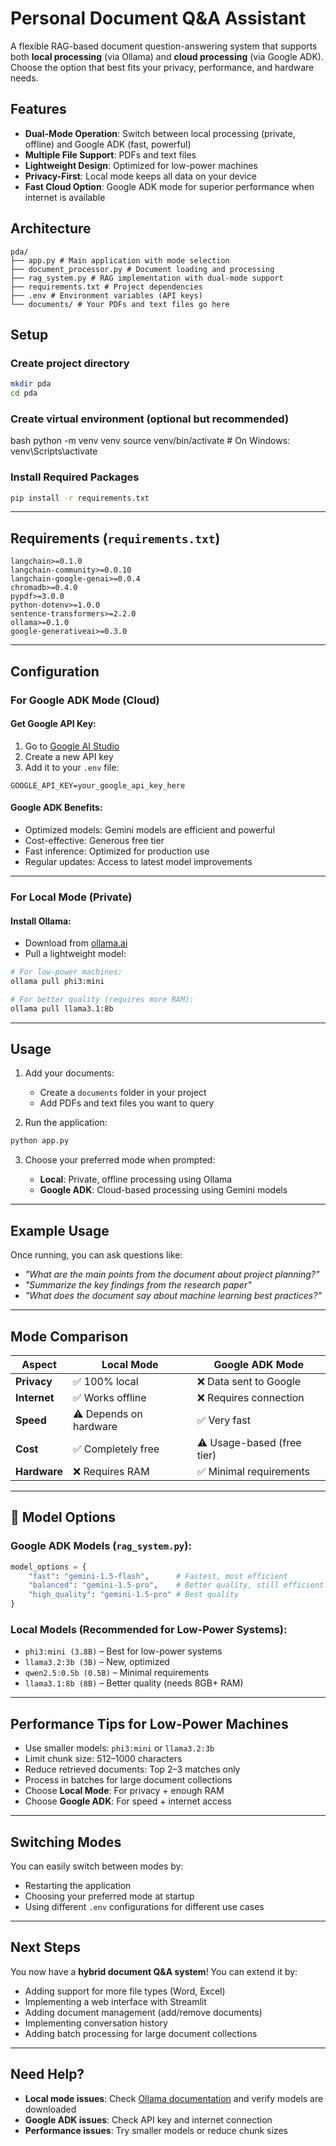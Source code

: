 # Personal Document Q&A Assistant

A flexible RAG-based document question-answering system that supports both **local processing** (via Ollama) and **cloud processing** (via Google ADK). Choose the option that best fits your privacy, performance, and hardware needs.

## Features

- **Dual-Mode Operation**: Switch between local processing (private, offline) and Google ADK (fast, powerful)
- **Multiple File Support**: PDFs and text files
- **Lightweight Design**: Optimized for low-power machines
- **Privacy-First**: Local mode keeps all data on your device
- **Fast Cloud Option**: Google ADK mode for superior performance when internet is available

## Architecture
```
pda/
├── app.py # Main application with mode selection
├── document_processor.py # Document loading and processing
├── rag_system.py # RAG implementation with dual-mode support
├── requirements.txt # Project dependencies
├── .env # Environment variables (API keys)
└── documents/ # Your PDFs and text files go here
```


## Setup

### Create project directory
```bash
mkdir pda
cd pda
```

### Create virtual environment (optional but recommended)
bash
python -m venv venv
source venv/bin/activate  # On Windows: venv\Scripts\activate


### Install Required Packages

```bash
pip install -r requirements.txt
```

---

## Requirements (`requirements.txt`)

```text
langchain>=0.1.0  
langchain-community>=0.0.10  
langchain-google-genai>=0.0.4  
chromadb>=0.4.0  
pypdf>=3.0.0  
python-dotenv>=1.0.0  
sentence-transformers>=2.2.0  
ollama>=0.1.0  
google-generativeai>=0.3.0
```

---

## Configuration

### For Google ADK Mode (Cloud)

#### Get Google API Key:

1. Go to [Google AI Studio](https://makersuite.google.com/)
2. Create a new API key
3. Add it to your `.env` file:

```env
GOOGLE_API_KEY=your_google_api_key_here
```

#### Google ADK Benefits:

* Optimized models: Gemini models are efficient and powerful
* Cost-effective: Generous free tier
* Fast inference: Optimized for production use
* Regular updates: Access to latest model improvements

---

### For Local Mode (Private)

#### Install Ollama:

* Download from [ollama.ai](https://ollama.ai)
* Pull a lightweight model:

```bash
# For low-power machines:
ollama pull phi3:mini

# For better quality (requires more RAM):
ollama pull llama3.1:8b
```

---

## Usage

1. Add your documents:

   * Create a `documents` folder in your project
   * Add PDFs and text files you want to query

2. Run the application:

```bash
python app.py
```

3. Choose your preferred mode when prompted:

   * **Local**: Private, offline processing using Ollama
   * **Google ADK**: Cloud-based processing using Gemini models

---

## Example Usage

Once running, you can ask questions like:

* *"What are the main points from the document about project planning?"*
* *"Summarize the key findings from the research paper"*
* *"What does the document say about machine learning best practices?"*

---

## Mode Comparison

| Aspect       | Local Mode             | Google ADK Mode            |
| ------------ | ---------------------- | -------------------------- |
| **Privacy**  | ✅ 100% local           | ❌ Data sent to Google      |
| **Internet** | ✅ Works offline        | ❌ Requires connection      |
| **Speed**    | ⚠️ Depends on hardware | ✅ Very fast                |
| **Cost**     | ✅ Completely free      | ⚠️ Usage-based (free tier) |
| **Hardware** | ❌ Requires RAM         | ✅ Minimal requirements     |

---

## 🔧 Model Options

### Google ADK Models (`rag_system.py`):

```python
model_options = {
    "fast": "gemini-1.5-flash",      # Fastest, most efficient
    "balanced": "gemini-1.5-pro",    # Better quality, still efficient
    "high_quality": "gemini-1.5-pro" # Best quality
}
```

### Local Models (Recommended for Low-Power Systems):

* `phi3:mini (3.8B)` – Best for low-power systems
* `llama3.2:3b (3B)` – New, optimized
* `qwen2.5:0.5b (0.5B)` – Minimal requirements
* `llama3.1:8b (8B)` – Better quality (needs 8GB+ RAM)

---

## Performance Tips for Low-Power Machines

* Use smaller models: `phi3:mini` or `llama3.2:3b`
* Limit chunk size: 512–1000 characters
* Reduce retrieved documents: Top 2–3 matches only
* Process in batches for large document collections
* Choose **Local Mode**: For privacy + enough RAM
* Choose **Google ADK**: For speed + internet access

---

## Switching Modes

You can easily switch between modes by:

* Restarting the application
* Choosing your preferred mode at startup
* Using different `.env` configurations for different use cases

---

## Next Steps

You now have a **hybrid document Q&A system**! You can extend it by:

* Adding support for more file types (Word, Excel)
* Implementing a web interface with Streamlit
* Adding document management (add/remove documents)
* Implementing conversation history
* Adding batch processing for large document collections

---

## Need Help?

* **Local mode issues**: Check [Ollama documentation](https://ollama.ai) and verify models are downloaded
* **Google ADK issues**: Check API key and internet connection
* **Performance issues**: Try smaller models or reduce chunk sizes
